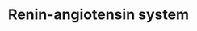 ---
annotations:
- id: PW:0000492
  parent: regulatory pathway
  type: Pathway Ontology
  value: renin-angiotensin cascade pathway
- id: DOID:1073
  parent: cardiovascular system disease
  type: Disease Ontology
  value: renal hypertension
- id: DOID:10763
  parent: cardiovascular system disease
  type: Disease Ontology
  value: hypertension
authors:
- Rishiaachaibersing
- Mark
- Thomas
- MaintBot
- Evelo
- Ddigles
- Mkutmon
- AgustinGV
- Egonw
- DeSl
- Khanspers
- Eweitz
citedin:
- link: PMC3650681
  title: Microarray analyses reveal novel targets of exercise-induced stress resistance
    in the dorsal raphe nucleus (2013)
communities:
- Renal_Genomics
description: This pathway is based on the [KEGG pathway](http://www.genome.jp/dbget-bin/show_pathway?map04614+C15850)
  of renin-angiotensin and the [Ambion pathway](http://www.ambion.com/tools/pathway/pathway.php?pathway=Renin-Angiotensin%20Pathway)
  of renin-angiotensin
last-edited: 2025-03-05
ndex: null
organisms:
- Rattus norvegicus
redirect_from:
- /index.php/Pathway:WP376
- /instance/WP376
- /instance/WP376_r137551
revision: r137551
schema-jsonld:
- '@context': https://schema.org/
  '@id': https://wikipathways.github.io/pathways/WP376.html
  '@type': Dataset
  creator:
    '@type': Organization
    name: WikiPathways
  description: This pathway is based on the [KEGG pathway](http://www.genome.jp/dbget-bin/show_pathway?map04614+C15850)
    of renin-angiotensin and the [Ambion pathway](http://www.ambion.com/tools/pathway/pathway.php?pathway=Renin-Angiotensin%20Pathway)
    of renin-angiotensin
  keywords:
  - AC2/3
  - ATF2
  - Ace
  - Ace2
  - Agtr1a
  - Agtr2
  - Angiotensin (1-5)
  - Angiotensin (1-7)
  - Angiotensin (1-9)
  - Angiotensin 1
  - Angiotensin II
  - Angiotensin III
  - Angiotensin IV
  - Angiotensinogen
  - Anpep
  - CA2+
  - CMA1
  - CTSG
  - Ceramide
  - Cpa3
  - DAG
  - ERK1
  - Elk1
  - Enpep
  - FAK
  - Fos
  - GalfaQ/11
  - Grb2
  - IP3
  - IP3R
  - Ikbkb
  - Ikbkg
  - Itpr1
  - Itpr2
  - Itpr3
  - JNK
  - Jak2
  - Lnpep
  - MEKK1
  - MKK4
  - MKK7
  - Mapk10
  - Mapk3
  - Mapk8
  - Mapk9
  - Mas1
  - Mme
  - NF-KB
  - 'NO'
  - Nln
  - PAK
  - PAK1
  - PAK2
  - PAK3
  - PAK4
  - PAK6
  - PAK7
  - PI3K
  - PIP2
  - PKA
  - PPtase
  - PYK2
  - Plcb1
  - Ppgb
  - Prkcq
  - PtgIR
  - ROS
  - Rac1
  - Raf1
  - Ras
  - Renin
  - SHC
  - SOS
  - STAT1
  - STAT3
  - TYK
  - Thop1
  - c-Jun
  - cAMP
  - p38
  license: CC0
  name: Renin-angiotensin system
seo: CreativeWork
title: Renin-angiotensin system
wpid: WP376
---